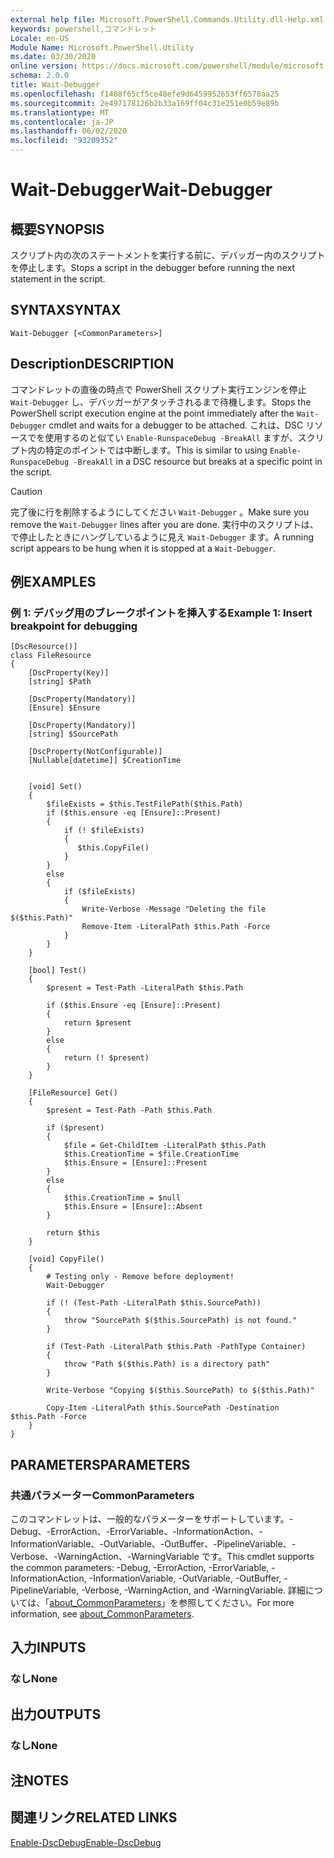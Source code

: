 ```yaml
---
external help file: Microsoft.PowerShell.Commands.Utility.dll-Help.xml
keywords: powershell,コマンドレット
Locale: en-US
Module Name: Microsoft.PowerShell.Utility
ms.date: 03/30/2020
online version: https://docs.microsoft.com/powershell/module/microsoft.powershell.utility/wait-debugger?view=powershell-7&WT.mc_id=ps-gethelp
schema: 2.0.0
title: Wait-Debugger
ms.openlocfilehash: f1488f65cf5ce48efe9d6459952653ff6570aa25
ms.sourcegitcommit: 2e497178126b2b33a169ff04c31e251e0b59e89b
ms.translationtype: MT
ms.contentlocale: ja-JP
ms.lasthandoff: 06/02/2020
ms.locfileid: "93209352"
---
```

# <span data-ttu-id="8b454-103">Wait-Debugger</span><span class="sxs-lookup"><span data-stu-id="8b454-103">Wait-Debugger</span></span>

## <span data-ttu-id="8b454-104">概要</span><span class="sxs-lookup"><span data-stu-id="8b454-104">SYNOPSIS</span></span>
<span data-ttu-id="8b454-105">スクリプト内の次のステートメントを実行する前に、デバッガー内のスクリプトを停止します。</span><span class="sxs-lookup"><span data-stu-id="8b454-105">Stops a script in the debugger before running the next statement in the script.</span></span>

## <span data-ttu-id="8b454-106">SYNTAX</span><span class="sxs-lookup"><span data-stu-id="8b454-106">SYNTAX</span></span>

```
Wait-Debugger [<CommonParameters>]
```

## <span data-ttu-id="8b454-107">Description</span><span class="sxs-lookup"><span data-stu-id="8b454-107">DESCRIPTION</span></span>

<span data-ttu-id="8b454-108">コマンドレットの直後の時点で PowerShell スクリプト実行エンジンを停止 `Wait-Debugger` し、デバッガーがアタッチされるまで待機します。</span><span class="sxs-lookup"><span data-stu-id="8b454-108">Stops the PowerShell script execution engine at the point immediately after the `Wait-Debugger` cmdlet and waits for a debugger to be attached.</span></span> <span data-ttu-id="8b454-109">これは、DSC リソースでを使用するのと似てい `Enable-RunspaceDebug -BreakAll` ますが、スクリプト内の特定のポイントでは中断します。</span><span class="sxs-lookup"><span data-stu-id="8b454-109">This is similar to using `Enable-RunspaceDebug -BreakAll` in a DSC resource but breaks at a specific point in the script.</span></span>

> [!CAUTION]
> <span data-ttu-id="8b454-110">完了後に行を削除するようにしてください `Wait-Debugger` 。</span><span class="sxs-lookup"><span data-stu-id="8b454-110">Make sure you remove the `Wait-Debugger` lines after you are done.</span></span> <span data-ttu-id="8b454-111">実行中のスクリプトは、で停止したときにハングしているように見え `Wait-Debugger` ます。</span><span class="sxs-lookup"><span data-stu-id="8b454-111">A running script appears to be hung when it is stopped at a `Wait-Debugger`.</span></span>

## <span data-ttu-id="8b454-112">例</span><span class="sxs-lookup"><span data-stu-id="8b454-112">EXAMPLES</span></span>

### <span data-ttu-id="8b454-113">例 1: デバッグ用のブレークポイントを挿入する</span><span class="sxs-lookup"><span data-stu-id="8b454-113">Example 1: Insert breakpoint for debugging</span></span>

```
[DscResource()]
class FileResource
{
    [DscProperty(Key)]
    [string] $Path

    [DscProperty(Mandatory)]
    [Ensure] $Ensure

    [DscProperty(Mandatory)]
    [string] $SourcePath

    [DscProperty(NotConfigurable)]
    [Nullable[datetime]] $CreationTime


    [void] Set()
    {
        $fileExists = $this.TestFilePath($this.Path)
        if ($this.ensure -eq [Ensure]::Present)
        {
            if (! $fileExists)
            {
               $this.CopyFile()
            }
        }
        else
        {
            if ($fileExists)
            {
                Write-Verbose -Message "Deleting the file $($this.Path)"
                Remove-Item -LiteralPath $this.Path -Force
            }
        }
    }

    [bool] Test()
    {
        $present = Test-Path -LiteralPath $this.Path

        if ($this.Ensure -eq [Ensure]::Present)
        {
            return $present
        }
        else
        {
            return (! $present)
        }
    }

    [FileResource] Get()
    {
        $present = Test-Path -Path $this.Path

        if ($present)
        {
            $file = Get-ChildItem -LiteralPath $this.Path
            $this.CreationTime = $file.CreationTime
            $this.Ensure = [Ensure]::Present
        }
        else
        {
            $this.CreationTime = $null
            $this.Ensure = [Ensure]::Absent
        }

        return $this
    }

    [void] CopyFile()
    {
        # Testing only - Remove before deployment!
        Wait-Debugger

        if (! (Test-Path -LiteralPath $this.SourcePath))
        {
            throw "SourcePath $($this.SourcePath) is not found."
        }

        if (Test-Path -LiteralPath $this.Path -PathType Container)
        {
            throw "Path $($this.Path) is a directory path"
        }

        Write-Verbose "Copying $($this.SourcePath) to $($this.Path)"

        Copy-Item -LiteralPath $this.SourcePath -Destination $this.Path -Force
    }
}
```

## <span data-ttu-id="8b454-114">PARAMETERS</span><span class="sxs-lookup"><span data-stu-id="8b454-114">PARAMETERS</span></span>

### <span data-ttu-id="8b454-115">共通パラメーター</span><span class="sxs-lookup"><span data-stu-id="8b454-115">CommonParameters</span></span>

<span data-ttu-id="8b454-116">このコマンドレットは、一般的なパラメーターをサポートしています。-Debug、-ErrorAction、-ErrorVariable、-InformationAction、-InformationVariable、-OutVariable、-OutBuffer、-PipelineVariable、-Verbose、-WarningAction、-WarningVariable です。</span><span class="sxs-lookup"><span data-stu-id="8b454-116">This cmdlet supports the common parameters: -Debug, -ErrorAction, -ErrorVariable, -InformationAction, -InformationVariable, -OutVariable, -OutBuffer, -PipelineVariable, -Verbose, -WarningAction, and -WarningVariable.</span></span> <span data-ttu-id="8b454-117">詳細については、「[about_CommonParameters](../Microsoft.PowerShell.Core/About/about_CommonParameters.md)」を参照してください。</span><span class="sxs-lookup"><span data-stu-id="8b454-117">For more information, see [about_CommonParameters](../Microsoft.PowerShell.Core/About/about_CommonParameters.md).</span></span>

## <span data-ttu-id="8b454-118">入力</span><span class="sxs-lookup"><span data-stu-id="8b454-118">INPUTS</span></span>

### <span data-ttu-id="8b454-119">なし</span><span class="sxs-lookup"><span data-stu-id="8b454-119">None</span></span>

## <span data-ttu-id="8b454-120">出力</span><span class="sxs-lookup"><span data-stu-id="8b454-120">OUTPUTS</span></span>

### <span data-ttu-id="8b454-121">なし</span><span class="sxs-lookup"><span data-stu-id="8b454-121">None</span></span>

## <span data-ttu-id="8b454-122">注</span><span class="sxs-lookup"><span data-stu-id="8b454-122">NOTES</span></span>

## <span data-ttu-id="8b454-123">関連リンク</span><span class="sxs-lookup"><span data-stu-id="8b454-123">RELATED LINKS</span></span>

[<span data-ttu-id="8b454-124">Enable-DscDebug</span><span class="sxs-lookup"><span data-stu-id="8b454-124">Enable-DscDebug</span></span>](/powershell/module/PSDesiredStateConfiguration/Enable-DscDebug)
